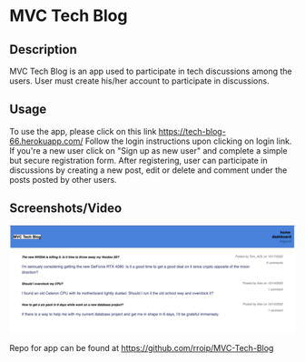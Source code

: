 # MVC Tech Blog 

## Description

MVC Tech Blog is an app used to participate in tech discussions among the users. User must create his/her account to participate in discussions.  


## Usage
To use the app, please click on this link https://tech-blog-66.herokuapp.com/ Follow the login instructions upon clicking on login link. If you're a new user click on "Sign up as new user" and complete a simple but secure registration form. After registering, user can participate in discussions by creating a new post, edit or delete and comment under the posts posted by other users. 


## Screenshots/Video

![alt MVC_screenshot](./public/images/MVC_screenshot.png)

Repo for app can be found at https://github.com/rroip/MVC-Tech-Blog
